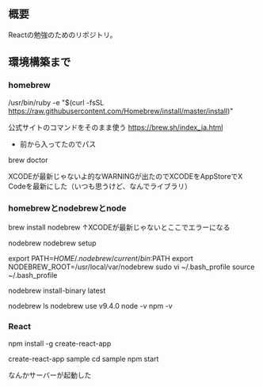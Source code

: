 ## 概要

Reactの勉強のためのリポジトリ。


## 環境構築まで

### homebrew
/usr/bin/ruby -e "$(curl -fsSL https://raw.githubusercontent.com/Homebrew/install/master/install)"

公式サイトのコマンドをそのまま使う
https://brew.sh/index_ja.html

* 前から入ってたのでパス

brew doctor

XCODEが最新じゃないよ的なWARNINGが出たのでXCODEをAppStoreでX Codeを最新にした（いつも思うけど、なんでライブラリ）

### homebrewとnodebrewとnode
brew install nodebrew
↑XCODEが最新じゃないとここでエラーになる

nodebrew
nodebrew setup

export PATH=$HOME/.nodebrew/current/bin:$PATH
export NODEBREW_ROOT=/usr/local/var/nodebrew
sudo vi ~/.bash_profile
source ~/.bash_profile

nodebrew install-binary latest

nodebrew ls
nodebrew use v9.4.0
node -v
npm -v

### React
npm install -g create-react-app

create-react-app sample
cd sample
npm start

なんかサーバーが起動した